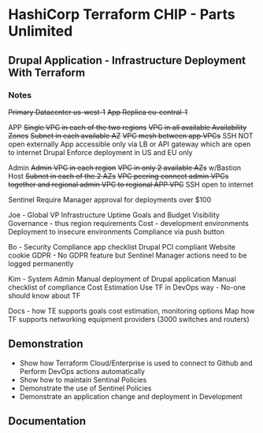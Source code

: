 # HashiCorp Terraform CHIP - Parts Unlimited

## Drupal Application - Infrastructure Deployment With Terraform

### Notes

~~Primary Datacenter us-west-1~~
~~App Replica eu-central-1~~

APP
~~Single VPC in each of the two regions~~
~~VPC in all available Availability Zones~~
~~Subnet in each available AZ~~
~~VPC mesh between app VPCs~~
SSH NOT open externally
App accessible only via LB or API gateway which are open to internet
Drupal
Enforce deployment in US and EU only

Admin
~~Admin VPC in each region~~
~~VPC in only 2 available AZs~~ w/Bastion Host
~~Subnet in each of the 2 AZs~~
~~VPC peering connect admin VPCs together and regional admin VPC to regional APP VPC~~
SSH open to internet

Sentinel
Require Manager approval for deployments over $100

Joe - Global VP Infrastructure
Uptime Goals and Budget
Visibility
Governance - thus region requirements
Cost - development environments
Deployment to insecure environments
Compliance via push button

Bo - Security
Compliance app checklist
Drupal PCI compliant
Website cookie GDPR - No GDPR feature but Sentinel
Manager actions need to be logged permanently

Kim - System Admin
Manual deployment of Drupal application
Manual checklist of compliance
Cost Estimation
Use TF in DevOps way - No-one should know about TF

Docs - how TE supports goals cost estimation, monitoring options
Map how TF supports networking equipment providers (3000 switches and routers)

## Demonstration
* Show how Terraform Cloud/Enterprise is used to connect to Github and Perform DevOps actions automatically
* Show how to maintain Sentinal Policies
* Demonstrate the use of Sentinel Policies
* Demonstrate an application change and deployment in Development

## Documentation


